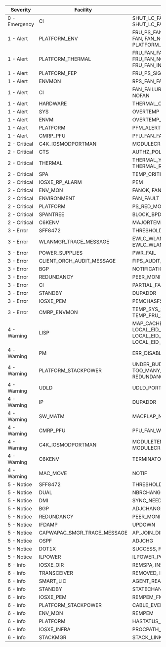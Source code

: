 | Severity       | Facility                     | Mnemonics                                                                                                                              |
| ------------- | --------------------------- | ------------------------------------------------------------------------------------------------------------------------------------- |
| 0 - Emergency  | CI                           | SHUT_LC_FANGONE, SHUTFANGONE, SHUTFANFAIL, SHUT_LC_FANFAIL                                                                             |
| 1 - Alert      | PLATFORM_ENV                 | FRU_PS_FAN_FAILED, RPS_FAN_FAILED, FRU_PS_FAN_OK, FAN, FAN_NOT_PRESENT, FRU_FAN_OK, PLATFORM_FAN_CRITICAL, RPS_PS_FAN_FAILED           |
| 1 - Alert      | PLATFORM_THERMAL             | FRU_FAN_FAILURE, FRU_FAN_RECOVERY, FAN_CRITICAL, FRU_FAN_NOT_PRESENT, FRU_FAN_DISABLED, FRU_FAN_INSUFFICIENTFANTRAYSDETECTEDPOWERDOWN  |
| 1 - Alert      | PLATFORM_FEP                 | FRU_PS_SIGNAL_FAULTY                                                                                                                   |
| 1 - Alert      | ENVMON                       | RPS_FAN_FAILED                                                                                                                         |
| 1 - Alert      | CI                           | FAN_FAILURE_LC_SHUT, FAN_MISSING, TOTALFANFAIL, NOFAN                                                                                  |
| 1 - Alert      | HARDWARE                     | THERMAL_CRITICAL                                                                                                                       |
| 1 - Alert      | SYS                          | OVERTEMP                                                                                                                               |
| 1 - Alert      | ENVM                         | OVERTEMP_ALERT                                                                                                                         |
| 1 - Alert      | PLATFORM                     | PFM_ALERT                                                                                                                              |
| 1 - Alert      | CMRP_PFU                     | PFU_FAN_FAILED                                                                                                                         |
| 2 - Critical   | C4K_IOSMODPORTMAN            | MODULECRITICALTEMP, CRITICALTEMP                                                                                                       |
| 2 - Critical   | CTS                          | AUTHZ_POLICY_SGACL_ACE_FAILED                                                                                                          |
| 2 - Critical   | THERMAL                      | THERMAL_YELLOW_THRESHOLD, THERMAL_RED_THRESHOLD                                                                                        |
| 2 - Critical   | SPA                          | TEMP_CRITICAL                                                                                                                          |
| 2 - Critical   | IOSXE_RP_ALARM               | PEM                                                                                                                                    |
| 2 - Critical   | ENV_MON                      | FANOK, FAN                                                                                                                             |
| 2 - Critical   | ENVIRONMENT                  | FAN_FAULT                                                                                                                              |
| 2 - Critical   | PLATFORM                     | PS_RED_MODE_CHG, PS_FAIL, PS_DETECT, PS_ABSENT                                                                                         |
| 2 - Critical   | SPANTREE                     | BLOCK_BPDUGUARD                                                                                                                        |
| 2 - Critical   | C6KENV                       | MAJORTEMPALARM                                                                                                                         |
| 3 - Error      | SFF8472                      | THRESHOLD_VIOLATION                                                                                                                    |
| 3 - Error      | WLANMGR_TRACE_MESSAGE        | EWLC_WLANMGR_SCHEDULED_WLAN_DISABLE, EWLC_WLANMGR_SCHEDULED_WLAN_ENABLE                                                                |
| 3 - Error      | POWER_SUPPLIES               | PWR_FAIL                                                                                                                               |
| 3 - Error      | CLIENT_ORCH_AUDIT_MESSAGE    | FIPS_AUDIT_FTA_TSE1_DENY_CLIENT_ACCESS                                                                                                 |
| 3 - Error      | BGP                          | NOTIFICATION                                                                                                                           |
| 3 - Error      | REDUNDANCY                   | PEER_MONITOR, SWITCHOVER, STANDBY_LOST                                                                                                 |
| 3 - Error      | CI                           | PARTIAL_FAN_FAIL, PARTFANFAIL, PSFANFAIL                                                                                               |
| 3 - Error      | STANDBY                      | DUPADDR                                                                                                                                |
| 3 - Error      | IOSXE_PEM                    | PEMCHASFSERR, PEMFAIL, FAN_FAIL_SHUTDOWN, FANFAIL                                                                                      |
| 3 - Error      | CMRP_ENVMON                  | TEMP_SYS_SHUTDOWN_PENDING, TEMP_WARN_CRITICAL, TEMP_FRU_SHUTDOWN_PENDING                                                               |
| 4 - Warning    | LISP                         | MAP_CACHE_WARNING_THRESHOLD_REACHED, LOCAL_EID_NO_ROUTE, LOCAL_EID_MAP_REGISTER_FAILURE, CEF_DISABLED, LOCAL_EID_RLOC_INCONSISTENCY    |
| 4 - Warning    | PM                           | ERR_DISABLE                                                                                                                            |
| 4 - Warning    | PLATFORM_STACKPOWER          | UNDER_BUDGET, VERSION_MISMATCH, TOO_MANY_ERRORS, INSUFFICIENT_PWR, REDUNDANCY_LOSS                                                     |
| 4 - Warning    | UDLD                         | UDLD_PORT_DISABLED                                                                                                                     |
| 4 - Warning    | IP                           | DUPADDR                                                                                                                                |
| 4 - Warning    | SW_MATM                      | MACFLAP_NOTIF                                                                                                                          |
| 4 - Warning    | CMRP_PFU                     | PFU_FAN_WARN                                                                                                                           |
| 4 - Warning    | C4K_IOSMODPORTMAN            | MODULETEMPHIGH, POWERSUPPLYBAD, CRITICALTEMP, MODULECRITICALTEMP, TEMPHIGH, FANTRAYREMOVED                                             |
| 4 - Warning    | C6KENV                       | TERMINATOR_PS_TEMP_MAJORALARM                                                                                                          |
| 4 - Warning    | MAC_MOVE                     | NOTIF                                                                                                                                  |
| 5 - Notice     | SFF8472                      | THRESHOLD_VIOLATION                                                                                                                    |
| 5 - Notice     | DUAL                         | NBRCHANGE                                                                                                                              |
| 5 - Notice     | DMI                          | SYNC_NEEDED, SYNC_START                                                                                                                |
| 5 - Notice     | BGP                          | ADJCHANGE                                                                                                                              |
| 5 - Notice     | REDUNDANCY                   | PEER_MONITOR_EVENT                                                                                                                     |
| 5 - Notice     | IFDAMP                       | UPDOWN                                                                                                                                 |
| 5 - Notice     | CAPWAPAC_SMGR_TRACE_MESSAGE  | AP_JOIN_DISJOIN                                                                                                                        |
| 5 - Notice     | OSPF                         | ADJCHG                                                                                                                                 |
| 5 - Notice     | DOT1X                        | SUCCESS, FAIL                                                                                                                          |
| 5 - Notice     | ILPOWER                      | ILPOWER_POWER_DENY                                                                                                                     |
| 6 - Info       | IOSXE_OIR                    | REMSPA, INSSPA, OFFLINECARD                                                                                                            |
| 6 - Info       | TRANSCEIVER                  | REMOVED, INSERTED                                                                                                                      |
| 6 - Info       | SMART_LIC                    | AGENT_READY, HA_ROLE_CHANGED, AGENT_ENABLED                                                                                            |
| 6 - Info       | STANDBY                      | STATECHANGE                                                                                                                            |
| 6 - Info       | IOSXE_PEM                    | REMPEM_FM, FANOK, PEMOK                                                                                                                |
| 6 - Info       | PLATFORM_STACKPOWER          | CABLE_EVENT, LINK_EVENT                                                                                                                |
| 6 - Info       | ENV_MON                      | REMPEM                                                                                                                                 |
| 6 - Info       | PLATFORM                     | HASTATUS_DETAIL, HASTATUS                                                                                                              |
| 6 - Info       | IOSXE_INFRA                  | PROCPATH_CLIENT_HOG                                                                                                                    |
| 6 - Info       | STACKMGR                     | STACK_LINK_CHANGE                                                                                                                      |
